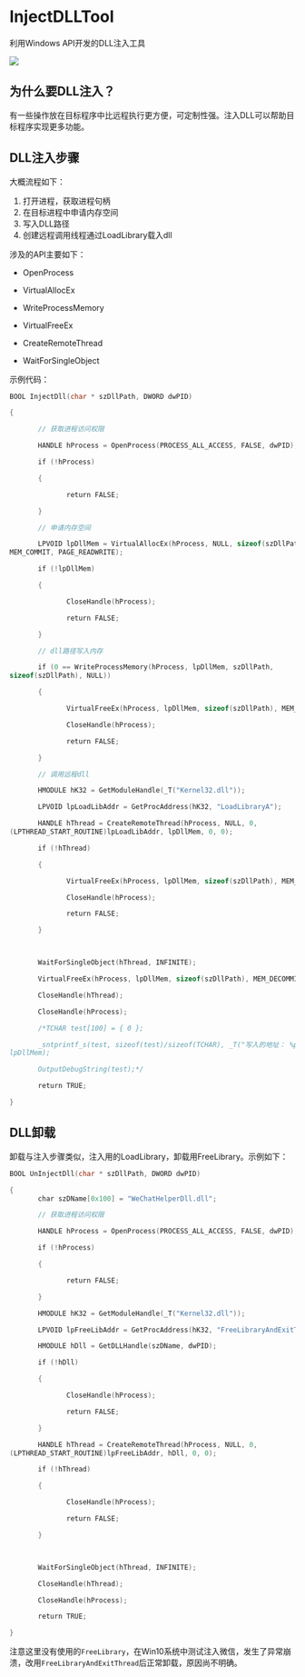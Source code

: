 # InjectDLLTool
利用Windows API开发的DLL注入工具

![](https://raw.githubusercontent.com/cnsimo/pic_bed/master/20190914005900.png)
## 为什么要DLL注入？
有一些操作放在目标程序中比远程执行更方便，可定制性强。注入DLL可以帮助目标程序实现更多功能。

## DLL注入步骤
大概流程如下：
1. 打开进程，获取进程句柄
2. 在目标进程中申请内存空间
3. 写入DLL路径
4. 创建远程调用线程通过LoadLibrary载入dll

涉及的API主要如下：
- OpenProcess
- VirtualAllocEx

- WriteProcessMemory

- VirtualFreeEx

- CreateRemoteThread

- WaitForSingleObject

示例代码：
```c++
BOOL InjectDll(char * szDllPath, DWORD dwPID)

{

       // 获取进程访问权限

       HANDLE hProcess = OpenProcess(PROCESS_ALL_ACCESS, FALSE, dwPID);

       if (!hProcess)

       {

              return FALSE;

       }

       // 申请内存空间

       LPVOID lpDllMem = VirtualAllocEx(hProcess, NULL, sizeof(szDllPath), 
MEM_COMMIT, PAGE_READWRITE);

       if (!lpDllMem)

       {

              CloseHandle(hProcess);

              return FALSE;

       }

       // dll路径写入内存

       if (0 == WriteProcessMemory(hProcess, lpDllMem, szDllPath, 
sizeof(szDllPath), NULL))

       {

              VirtualFreeEx(hProcess, lpDllMem, sizeof(szDllPath), MEM_DECOMMIT);

              CloseHandle(hProcess);

              return FALSE;

       }

       // 调用远程dll

       HMODULE hK32 = GetModuleHandle(_T("Kernel32.dll"));

       LPVOID lpLoadLibAddr = GetProcAddress(hK32, "LoadLibraryA");

       HANDLE hThread = CreateRemoteThread(hProcess, NULL, 0, 
(LPTHREAD_START_ROUTINE)lpLoadLibAddr, lpDllMem, 0, 0);

       if (!hThread)

       {

              VirtualFreeEx(hProcess, lpDllMem, sizeof(szDllPath), MEM_DECOMMIT);

              CloseHandle(hProcess);

              return FALSE;

       }



       WaitForSingleObject(hThread, INFINITE);

       VirtualFreeEx(hProcess, lpDllMem, sizeof(szDllPath), MEM_DECOMMIT);

       CloseHandle(hThread);

       CloseHandle(hProcess);

       /*TCHAR test[100] = { 0 };

       _sntprintf_s(test, sizeof(test)/sizeof(TCHAR), _T("写入的地址： %p"), 
lpDllMem);

       OutputDebugString(test);*/

       return TRUE;

}

```

## DLL卸载

卸载与注入步骤类似，注入用的LoadLibrary，卸载用FreeLibrary。示例如下：
```c++
BOOL UnInjectDll(char * szDllPath, DWORD dwPID)

{
       char szDName[0x100] = "WeChatHelperDll.dll";

       // 获取进程访问权限

       HANDLE hProcess = OpenProcess(PROCESS_ALL_ACCESS, FALSE, dwPID);

       if (!hProcess)

       {

              return FALSE;

       }

       HMODULE hK32 = GetModuleHandle(_T("Kernel32.dll"));

       LPVOID lpFreeLibAddr = GetProcAddress(hK32, "FreeLibraryAndExitThread");

       HMODULE hDll = GetDLLHandle(szDName, dwPID);

       if (!hDll)

       {

              CloseHandle(hProcess);

              return FALSE;

       }

       HANDLE hThread = CreateRemoteThread(hProcess, NULL, 0, 
(LPTHREAD_START_ROUTINE)lpFreeLibAddr, hDll, 0, 0);

       if (!hThread)

       {

              CloseHandle(hProcess);

              return FALSE;

       }



       WaitForSingleObject(hThread, INFINITE);

       CloseHandle(hThread);

       CloseHandle(hProcess);

       return TRUE;

}
```
注意这里没有使用的`FreeLibrary`，在Win10系统中测试注入微信，发生了异常崩溃，改用`FreeLibraryAndExitThread`后正常卸载，原因尚不明确。
